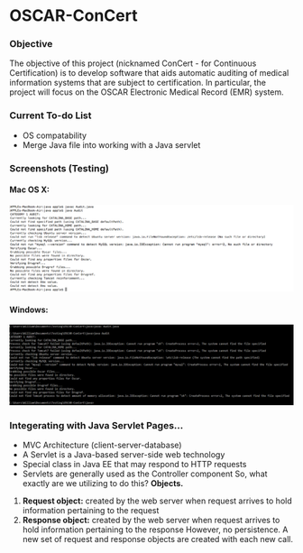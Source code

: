 # OSCAR-ConCert
### Objective
The objective of this project (nicknamed ConCert - for Continuous Certification) is to develop software that aids automatic auditing of medical information systems that are subject to certification. In particular, the project will focus on the OSCAR Electronic Medical Record (EMR) system.
### Current To-do List
* OS compatability
* Merge Java file into working with a Java servlet
### Screenshots (Testing)
#### Mac OS X:
![alt-test](https://github.com/williamgrosset/OSCAR-ConCert/blob/master/osx_test.png "Mac OS X")
#### Windows:
![alt-test](https://github.com/williamgrosset/OSCAR-ConCert/blob/master/windows_test.png "Windows")
### Integerating with Java Servlet Pages...
* MVC Architecture (client-server-database)
* A Servlet is a Java-based server-side web technology
* Special class in Java EE that may respond to HTTP requests
* Servlets are generally used as the Controller component
So, what exactly are we utilizing to do this? **Objects.**
1. **Request object:** created by the web server when request arrives to hold information pertaining to the request
2. **Response object:** created by the web server when request arrives to hold information pertaining to the response
However, no persistence. A new set of request and response objects are created with each new call.
